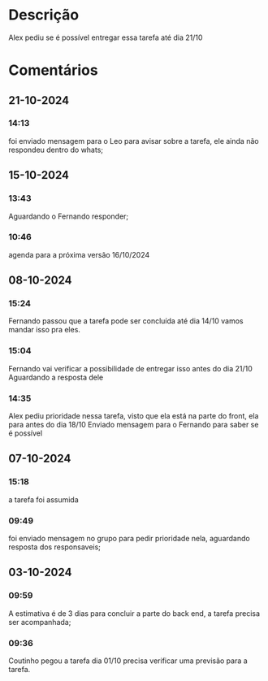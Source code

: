 # Descrição
Alex pediu se é possível entregar essa tarefa até dia 21/10 

# Comentários
## 21-10-2024
### 14:13 
foi enviado mensagem para o Leo para avisar sobre a tarefa, ele ainda não respondeu dentro do whats; 
## 15-10-2024
### 13:43
Aguardando o Fernando responder; 
### 10:46
agenda para a próxima versão 16/10/2024
## 08-10-2024

### 15:24
Fernando passou que a tarefa pode ser concluída até dia 14/10 vamos mandar isso pra eles. 
### 15:04
Fernando vai verificar a possibilidade de entregar isso antes do dia 21/10
Aguardando a resposta dele
### 14:35
Alex pediu prioridade nessa tarefa, visto que ela está na parte do front, ela para antes do dia 18/10 
Enviado mensagem para o Fernando para saber se é possível 
## 07-10-2024
### 15:18
a tarefa foi assumida 
### 09:49
foi enviado mensagem no grupo para pedir prioridade nela, aguardando resposta dos responsaveis; 
## 03-10-2024

### 09:59
A estimativa é de 3 dias para concluir a parte do back end, a tarefa precisa ser acompanhada;
### 09:36
Coutinho pegou a tarefa dia 01/10 precisa verificar uma previsão para a tarefa. 
